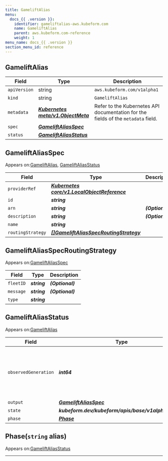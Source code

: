 ```yaml
---
title: GameliftAlias
menu:
  docs_{{ .version }}:
    identifier: gameliftalias-aws.kubeform.com
    name: GameliftAlias
    parent: aws.kubeform.com-reference
    weight: 1
menu_name: docs_{{ .version }}
section_menu_id: reference
---
```


## GameliftAlias
| Field | Type | Description |
| ------ | ----- | ----------- |
| `apiVersion` | string | `aws.kubeform.com/v1alpha1` |
|    `kind` | string | `GameliftAlias` |
| `metadata` | ***[Kubernetes meta/v1.ObjectMeta](https://v1-18.docs.kubernetes.io/docs/reference/generated/kubernetes-api/v1.18/#objectmeta-v1-meta)***|Refer to the Kubernetes API documentation for the fields of the `metadata` field.|
| `spec` | ***[GameliftAliasSpec](#gameliftaliasspec)***||
| `status` | ***[GameliftAliasStatus](#gameliftaliasstatus)***||
## GameliftAliasSpec

Appears on:[GameliftAlias](#gameliftalias), [GameliftAliasStatus](#gameliftaliasstatus)

| Field | Type | Description |
| ------ | ----- | ----------- |
| `providerRef` | ***[Kubernetes core/v1.LocalObjectReference](https://v1-18.docs.kubernetes.io/docs/reference/generated/kubernetes-api/v1.18/#localobjectreference-v1-core)***||
| `id` | ***string***||
| `arn` | ***string***| ***(Optional)*** |
| `description` | ***string***| ***(Optional)*** |
| `name` | ***string***||
| `routingStrategy` | ***[[]GameliftAliasSpecRoutingStrategy](#gameliftaliasspecroutingstrategy)***||
## GameliftAliasSpecRoutingStrategy

Appears on:[GameliftAliasSpec](#gameliftaliasspec)

| Field | Type | Description |
| ------ | ----- | ----------- |
| `fleetID` | ***string***| ***(Optional)*** |
| `message` | ***string***| ***(Optional)*** |
| `type` | ***string***||
## GameliftAliasStatus

Appears on:[GameliftAlias](#gameliftalias)

| Field | Type | Description |
| ------ | ----- | ----------- |
| `observedGeneration` | ***int64***| ***(Optional)*** Resource generation, which is updated on mutation by the API Server.|
| `output` | ***[GameliftAliasSpec](#gameliftaliasspec)***| ***(Optional)*** |
| `state` | ***kubeform.dev/kubeform/apis/base/v1alpha1.State***| ***(Optional)*** |
| `phase` | ***[Phase](#phase)***| ***(Optional)*** |
## Phase(`string` alias)

Appears on:[GameliftAliasStatus](#gameliftaliasstatus)

---
